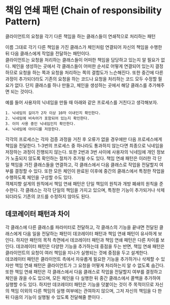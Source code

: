 # 책임 연쇄 패턴 (Chain of responsibility Pattern)

클라이언트의 요청을 각기 다른 책임을 하는 클래스들이 연쇄적으로 처리하는 패턴

이름 그대로 각기 다른 책임을 가진 클래스가 체인처럼 연결되어 자신의 책임을 수행한 뒤 다음 클래스에게 작업을 전달하는 패턴이다.  
클라이언트는 요청을 처리하는 클래스들이 어떠한 책임을 담당하고 있는지 알 필요가 없다. 체인을 생성하는 곳에서 각 클래스들이 어떠한 순서로 어떻게 연결되어 있는지 결정하므로 요청을 하는 쪽과 요청을 처리하는 쪽의 결합도가 느슨해진다. 또한 중간에 다른 과정이 추가되더라도 기존의 요청을 하는 코드나 요청을 처리하는 코드 모두 수정할 필요가 없다. 단지 클래스를 하나 만들고, 체인을 생성하는 곳에서 해당 클래스를 추가해주면 되는 것이다.

예를 들어 사용자의 닉네임을 만들 때 아래와 같은 프로세스를 거친다고 생각해보자.

```
1. 닉네임의 길이가 2자 이상 10자 이내인지 확인한다.
2. 닉네임에 비속어가 포함되어 있는지 확인한다.
3. 이미 사용 중인 닉네임인지 확인한다.
4. 닉네임에 아이디를 저장한다.
```

각각의 프로세스는 각자 검증 과정을 거친 후 오류가 없을 경우에만 다음 프로세스에게 책임을 전달한다. 1-3번의 프로세스 중 하나라도 통과하지 않는다면 최종으로 닉네임을 저장하는 과정이 진행되지 않는다. 또한 2번과 3번 사이에 사용자의 닉네임에 개인 정보가 노출되지 않도록 확인하는 절차가 추가될 수도 있다. 책임 연쇄 패턴은 이러한 각 단일 책임을 가진 클래스들을 연결하고, 각 클래스에서 다음 클래스로 작업을 전달할지 여부를 결정할 수 있다. 또한 모든 체인이 완료된 이후에 중간의 클래스에서 특정한 작업을 수행하도록 체인을 구성할 수도 있다.  
객체지향 설게의 원칙에서 책임 연쇄 패턴은 단일 책임의 원칙과 개방 폐쇄의 원칙을 준수한다. 각 클래스는 각각 단일의 책임을 가지고 있으며, 특정한 기능이 추가되거나 삭제되더라도 기존의 코드를 수정하지 않아도 된다.

## 데코레이터 패턴과 차이

각 클래스에 다른 클래스를 파라미터로 전달하고, 각 클래스의 기능을 끝내면 전달된 클래스에게 다음 일을 전달하는 패턴이 데코레이터 패턴과 책임 연쇄 패턴이 유사하게 보인다. 하지만 패턴의 목적 측면에서 데코레이터 패턴과 책임 연쇄 패턴은 다른 차이를 보인다. 데코레이터 패턴은 다양한 기능을 추가하는데 중점을 두는 반면, 책임 연쇄 패턴은 클라이언트의 요청이 여러 책임을 지나가 실행되는 것에 중점을 두고 설계한다.    
데코레이터 패턴은 클라이언트 측에서 자유롭게 필요한 기능을 추가하거나 삭제할 수 있자만 책임 연쇄 패턴은 클라이언트가 그 요청을 어떻게 처리하는지 알 수 없도록 숨긴다. 또한 책임 연쇄 패턴은 각 클래스에서 다음 클래스로 작업을 전달할지 여부를 결정하고 체인을 끊을 수도 있으며, 모든 체인을 다 실행한 뒤 중간 클래스에서 콜백을 추가하여 실행할 수도 있다. 하지만 데코레이터 패턴은 기능을 덧붙이는 것이 주 목적이므로 자신의 책임 이외의 다른 책임의 실행 여부에는 관여하지 않으며, 그저 자신의 책임을 다 한뒤 다음의 기능이 실행될 수 있도록 전달해줄 뿐이다 .
